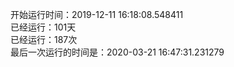 开始运行时间：2019-12-11 16:18:08.548411  
已经运行：101天  
已经运行：187次  
最后一次运行的时间是：2020-03-21 16:47:31.231279  
